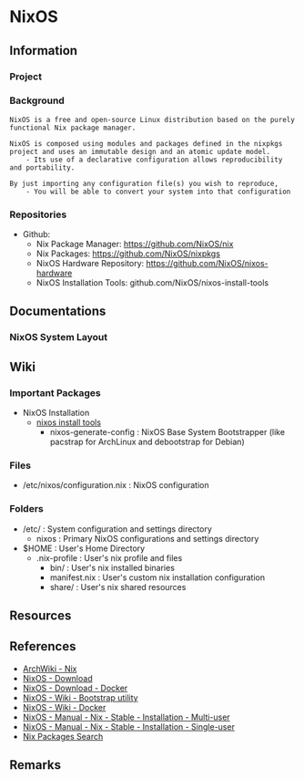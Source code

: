 # NixOS

## Information

### Project

### Background
```
NixOS is a free and open-source Linux distribution based on the purely functional Nix package manager. 

NixOS is composed using modules and packages defined in the nixpkgs project and uses an immutable design and an atomic update model. 
    - Its use of a declarative configuration allows reproducibility and portability.

By just importing any configuration file(s) you wish to reproduce,
    - You will be able to convert your system into that configuration
```

### Repositories
- Github:
    + Nix Package Manager: https://github.com/NixOS/nix
    + Nix Packages: https://github.com/NixOS/nixpkgs
    + NixOS Hardware Repository: https://github.com/NixOS/nixos-hardware
    + NixOS Installation Tools: github.com/NixOS/nixos-install-tools

## Documentations

### NixOS System Layout

## Wiki
### Important Packages
- NixOS Installation
    - [nixos install tools](github.com/NixOS/nixos-install-tools)
        + nixos-generate-config : NixOS Base System Bootstrapper (like pacstrap for ArchLinux and debootstrap for Debian)

### Files
+ /etc/nixos/configuration.nix : NixOS configuration

### Folders
- /etc/ : System configuration and settings directory
    - nixos : Primary NixOS configurations and settings directory 
- $HOME : User's Home Directory
    - .nix-profile : User's nix profile and files
        - bin/ : User's nix installed binaries
        - manifest.nix : User's custom nix installation configuration
        - share/ : User's nix shared resources

## Resources

## References
+ [ArchWiki - Nix](https://wiki.archlinux.org/title/Nix)
+ [NixOS - Download](https://nixos.org/download)
+ [NixOS - Download - Docker](https://nixos.org/download#nix-install-docker)
+ [NixOS - Wiki - Bootstrap utility](https://nixos.wiki/wiki/Nixos-generate-config)
+ [NixOS - Wiki - Docker](https://nixos.wiki/wiki/Docker)
+ [NixOS - Manual - Nix - Stable - Installation - Multi-user](https://nixos.org/manual/nix/stable/installation/multi-user)
+ [NixOS - Manual - Nix - Stable - Installation - Single-user](https://nixos.org/manual/nix/stable/installation/single-user)
+ [Nix Packages Search](https://search.nixos.org/)

## Remarks

